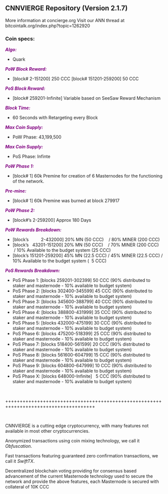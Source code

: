 <h2><strong>CNNVIERGE Repository (Version 2.1.7)</strong></h2>
<p>More information at concierge.org Visit our ANN thread at bitcointalk.org/index.php?topic=1262920</p>
<h3><strong>Coin specs:</strong></h3>
<p><strong><span style="color: #800080;"><em>Algo:</em></span></strong></p>
<ul>
<li>Quark</li>
</ul>
<p><strong><span style="color: #800080;"><em>PoW Block Reward:</em></span></strong></p>
<ul>
<li>[block# 2-151200] 250 CCC [block# 151201-259200] 50 CCC</li>
</ul>
<p><strong><span style="color: #800080;"><em>PoS Block Reward:</em></span></strong></p>
<ul>
<li>[block# 259201-Infinite] Variable based on SeeSaw Reward Mechanism</li>
</ul>
<p><strong><span style="color: #800080;"><em>Block Time:</em></span></strong></p>
<ul>
<li>60 Seconds with Retargeting every Block</li>
</ul>
<p><strong><span style="color: #800080;"><em>Max Coin Supply:</em></span></strong></p>
<ul>
<li>PoW Phase: 43,199,500</li>
</ul>
<p><strong><span style="color: #800080;"><em>Max Coin Supply:</em></span></strong></p>
<ul>
<li>PoS Phase: Infinte</li>
</ul>
<p><strong><span style="color: #800080;"><em>PoW Phase 1:</em></span></strong></p>
<ul>
<li>[block# 1] 60k Premine for creation of 6 Masternodes for the functioning of the network.</li>
</ul>
<p><strong><span style="color: #800080;"><em>Pre-mine:</em></span></strong></p>
<ul>
<li>[block# 1] 60k Premine was burned at block 279917</li>
</ul>
<p><strong><span style="color: #800080;"><em>PoW Phase 2:</em></span></strong></p>
<ul>
<li>[block#&rsquo;s 2-259200] Approx 180 Days</li>
</ul>
<p><strong><span style="color: #800080;"><em>PoW Rewards Breakdown:</em></span></strong></p>
<ul>
<li>[block&rsquo;s &nbsp; &nbsp; &nbsp; &nbsp; &nbsp;2-432000] 20% MN (50 CCC) &nbsp; &nbsp;/ 80% MINER (200 CCC)</li>
<li>[block&rsquo;s &nbsp; 43201-151200] 20% MN (50 CCC) &nbsp; &nbsp;/ 70% MINER (200 CCC) &nbsp;/ 10% Available to the budget system (25 CCC)</li>
<li>[block&rsquo;s 151201-259200] 45% MN (22.5 CCC) / 45% MINER (22.5 CCC) / 10% Available to the budget system ( &nbsp;5 CCC)</li>
</ul>
<p><strong><span style="color: #800080;"><em>PoS Rewards Breakdown:</em></span></strong></p>
<ul>
<li>PoS Phase 1: [blocks 259201-302399] 50 CCC (90% distributed to staker and masternode - 10% available to budget system)</li>
<li>PoS Phase 2: [blocks 302400-345599] 45 CCC (90% distributed to staker and masternode - 10% available to budget system)</li>
<li>PoS Phase 3: [blocks 345600-388799] 40 CCC (90% distributed to staker and masternode - 10% available to budget system)</li>
<li>PoS Phase 4: [blocks 388800-431999] 35 CCC (90% distributed to staker and masternode - 10% available to budget system)</li>
<li>PoS Phase 5: [blocks 432000-475199] 30 CCC (90% distributed to staker and masternode - 10% available to budget system)</li>
<li>PoS Phase 6: [blocks 475200-518399] 25 CCC (90% distributed to staker and masternode - 10% available to budget system)</li>
<li>PoS Phase 7: [blocks 518400-561599] 20 CCC (90% distributed to staker and masternode - 10% available to budget system)</li>
<li>PoS Phase 8: [blocks 561600-604799] 15 CCC (90% distributed to staker and masternode - 10% available to budget system)</li>
<li>PoS Phase 9: [blocks 604800-647999] 10 CCC (90% distributed to staker and masternode - 10% available to budget system)</li>
<li>PoS Phase X: [blocks 648000-Infinite] &nbsp; 5 CCC (90% distributed to staker and masternode - 10% available to budget system)</li>
</ul>
<p>&nbsp;</p>
<p>+++++++++++++++++++++++++++++++++++++++++++++++++++++++++++++++++++++++++++++++++++++</p>
<p>&nbsp;</p>
<p>CNNVIERGE is a cutting edge cryptocurrency, with many features not available in most other cryptocurrencies.</p>
<p>Anonymized transactions using coin mixing technology, we call it <em>Obfuscation</em>.</p>
<p>Fast transactions featuring guaranteed zero confirmation transactions, we call it <em>SwiftTX</em>.</p>
<p>Decentralized blockchain voting providing for consensus based advancement of the current Masternode technology used to secure the network and provide the above features, each Masternode is secured with collateral of 10K CCC</p>
